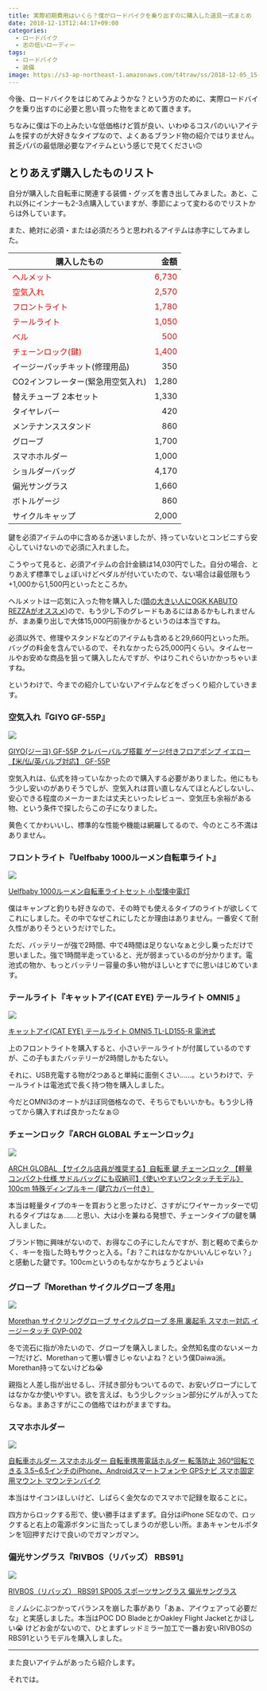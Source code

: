 ```yaml
---
title: 実際初期費用はいくら？僕がロードバイクを乗り出すのに購入した道具一式まとめ
date: 2018-12-13T12:44:17+09:00
categories:
  - ロードバイク
  - 志の低いローディー
tags:
  - ロードバイク
  - 装備
image: https://s3-ap-northeast-1.amazonaws.com/t4traw/ss/2018-12-05_15-18-16.png
---
```

今後、ロードバイクをはじめてみようかな？という方のために、実際ロードバイクを乗り出すのに必要と思い買った物をまとめて置きます。

ちなみに僕は下の上みたいな低価格けど質が良い、いわゆるコスパのいいアイテムを探すのが大好きなタイプなので、よくあるブランド物の紹介ではりません。貧乏パパの最低限必要なアイテムという感じで見てください🙃

<!--more-->

## とりあえず購入したものリスト

自分が購入した自転車に関連する装備・グッズを書き出してみました。あと、これ以外にインナーも2-3点購入していますが、季節によって変わるのでリストからは外しています。

また、絶対に必須・または必須だろうと思われるアイテムは赤字にしてみました。

<table class="table is-bordered is-striped is-narrow is-hoverable is-fullwidth">
  <thead>
    <tr>
      <th>購入したもの</th>
      <th style='text-align:right;'>金額</th>
    </tr>
  </thead>
  <tbody>
    <tr style="color: red;">
      <td>ヘルメット</td>
      <td style='text-align:right;'>6,730</td>
    </tr>
    <tr style="color: red;">
      <td>空気入れ</td>
      <td style='text-align:right;'>2,570</td>
    </tr>
    <tr style="color: red;">
      <td>フロントライト</td>
      <td style='text-align:right;'>1,780</td>
    </tr>
    <tr style="color: red;">
      <td>テールライト</td>
      <td style='text-align:right;'>1,050</td>
    </tr>
    <tr style="color: red;">
      <td>ベル</td>
      <td style='text-align:right;'>500</td>
    </tr>
    <tr style="color: red;">
      <td>チェーンロック(鍵)</td>
      <td style='text-align:right;'>1,400</td>
    </tr>
    <tr>
      <td>イージーパッチキット(修理用品)</td>
      <td style='text-align:right;'>350</td>
    </tr>
    <tr>
      <td>CO2インフレーター(緊急用空気入れ)</td>
      <td style='text-align:right;'>1,280</td>
    </tr>
    <tr>
      <td>替えチューブ 2本セット</td>
      <td style='text-align:right;'>1,330</td>
    </tr>
    <tr>
      <td>タイヤレバー</td>
      <td style='text-align:right;'>420</td>
    </tr>
    <tr>
      <td>メンテナンススタンド</td>
      <td style='text-align:right;'>860</td>
    </tr>
    <tr>
      <td>グローブ</td>
      <td style='text-align:right;'>1,700</td>
    </tr>
    <tr>
      <td>スマホホルダー</td>
      <td style='text-align:right;'>1,000</td>
    </tr>
    <tr>
      <td>ショルダーバッグ</td>
      <td style='text-align:right;'>4,170</td>
    </tr>
    <tr>
      <td>偏光サングラス</td>
      <td style='text-align:right;'>1,660</td>
    </tr>
    <tr>
      <td>ボトルゲージ</td>
      <td style='text-align:right;'>860</td>
    </tr>
    <tr>
      <td>サイクルキャップ</td>
      <td style='text-align:right;'>2,000</td>
    </tr>
  </tbody>
</table>

鍵を必須アイテムの中に含めるか迷いましたが、持っていないとコンビニすら安心していけないので必須に入れました。

こうやって見ると、必須アイテムの合計金額は14,030円でした。自分の場合、とりあえず標準でしょぼいけどペダルが付いていたので、ない場合は最低限もう+1,000から1,500円といったところか。

ヘルメットは一応気に入った物を購入した([頭の大きい人にOGK KABUTO REZZAがオススメ](https://www.t4traw.net/blog/2018/12/%E9%A0%AD%E3%81%AE%E5%A4%A7%E3%81%8D%E3%81%84%E4%BA%BA%E3%81%ABogk-kabuto-rezza%E3%81%8C%E3%82%AA%E3%82%B9%E3%82%B9%E3%83%A1/))ので、もう少し下のグレードもあるにはあるかもしれませんが、まあ乗り出しで大体15,000円前後かかるというのは本当ですね。

必須以外で、修理やスタンドなどのアイテムも含めると29,660円といった所。バッグの料金を含んでいるので、それなかったら25,000円くらい。タイムセールやお安めな商品を狙って購入したんですが、やはりこれぐらいかかっちゃいますね。

というわけで、今までの紹介していないアイテムなどをざっくり紹介していきます。

### 空気入れ『GIYO GF-55P』

<div class="amazfy">
<a href="https://www.amazon.co.jp/dp/B01MQM1CNM?tag=t4traw-22">
<img src="https://ws-fe.amazon-adsystem.com/widgets/q?_encoding=UTF8&ASIN=B01MQM1CNM&Format=_SL250_&ID=AsinImage&MarketPlace=JP&ServiceVersion=20070822&WS=1&tag=t4traw-22&language=ja_JP">
<p>GIYO(ジーヨ) GF-55P クレバーバルブ搭載 ゲージ付きフロアポンプ イエロー 【米/仏/英バルブ対応】 GF-55P</p>
</a>
</div>

空気入れは、仏式を持っていなかったので購入する必要がありました。他にももう少し安いのがありそうでしが、空気入れは買い直しなんてほとんどしないし、安心できる程度のメーカーまたは丈夫といったレビュー、空気圧も余裕がある物、という条件で探したらこの子になりました。

黄色くてかわいいし、標準的な性能や機能は網羅してるので、今のところ不満はありません。

### フロントライト『Uelfbaby 1000ルーメン自転車ライト』

<div class="amazfy">
<a href="https://www.amazon.co.jp/dp/B07BZSGSSK?tag=t4traw-22">
<img src="https://ws-fe.amazon-adsystem.com/widgets/q?_encoding=UTF8&ASIN=B07BZSGSSK&Format=_SL250_&ID=AsinImage&MarketPlace=JP&ServiceVersion=20070822&WS=1&tag=t4traw-22&language=ja_JP">
<p>Uelfbaby 1000ルーメン自転車ライトセット 小型懐中電灯</p>
</a>
</div>

僕はキャンプと釣りも好きなので、その時でも使えるタイプのライトが欲しくてこれにしました。その中でなぜこれにしたとか理由はありません。一番安くて耐久性がありそうというだけでした。

ただ、バッテリーが強で2時間、中で4時間は足りないなぁと少し乗っただけで思いました。強で1時間半走っていると、光が弱まっているのが分かります。電池式の物か、もっとバッテリー容量の多い物がほしいとすでに思いはじめています。

### テールライト『キャットアイ(CAT EYE) テールライト OMNI5 』

<div class="amazfy">
<a href="https://www.amazon.co.jp/dp/B0092XHIJC?tag=t4traw-22">
<img src="https://ws-fe.amazon-adsystem.com/widgets/q?_encoding=UTF8&ASIN=B0092XHIJC&Format=_SL250_&ID=AsinImage&MarketPlace=JP&ServiceVersion=20070822&WS=1&tag=t4traw-22&language=ja_JP">
<p>キャットアイ(CAT EYE) テールライト OMNI5 TL-LD155-R 電池式</p>
</a>
</div>

上のフロントライトを購入すると、小さいテールライトが付属しているのですが、この子もまたバッテリーが2時間しかもたない。

それに、USB充電する物が2つあると単純に面倒くさい……。というわけで、テールライトは電池式で長く持つ物を購入しました。

今だとOMNI3のオートがほぼ同価格なので、そちらでもいいかも。もう少し待ってから購入すれば良かったなぁ☹

### チェーンロック『ARCH GLOBAL チェーンロック』

<div class="amazfy">
<a href="https://www.amazon.co.jp/dp/B07879552F?tag=t4traw-22">
<img src="https://ws-fe.amazon-adsystem.com/widgets/q?_encoding=UTF8&ASIN=B07879552F&Format=_SL250_&ID=AsinImage&MarketPlace=JP&ServiceVersion=20070822&WS=1&tag=t4traw-22&language=ja_JP">
<p>ARCH GLOBAL 【サイクル店員が推奨する】自転車 鍵 チェーンロック 【軽量コンパクト仕様 サドルバッグにも収納可】《使いやすいワンタッチモデル》100cm 特殊ディンプルキー (鍵穴カバー付き）</p>
</a>
</div>

本当は軽量タイプのキーを買おうと思ったけど、さすがにワイヤーカッターで切れるタイプはなぁ……と思い、大は小を兼ねる発想で、チェーンタイプの鍵を購入しました。

ブランド物に興味がないので、お得なこの子にしたんですが、割と軽めで柔らかく、キーを指した時もサクっと入る。「お？これはなかなかいいんじゃない？」と感動した鍵です。100cmというのもなかなかちょうどよい👍

### グローブ『Morethan サイクルグローブ 冬用』

<div class="amazfy">
<a href="https://www.amazon.co.jp/dp/B075Q7LRB8?tag=t4traw-22">
<img src="https://ws-fe.amazon-adsystem.com/widgets/q?_encoding=UTF8&ASIN=B075Q7LRB8&Format=_SL250_&ID=AsinImage&MarketPlace=JP&ServiceVersion=20070822&WS=1&tag=t4traw-22&language=ja_JP">
<p>Morethan サイクリンググローブ サイクルグローブ 冬用 裏起毛 スマホー対応 イージータッチ GVP-002</p>
</a>
</div>

冬で流石に指が冷たいので、グローブを購入しました。全然知名度のないメーカー?だけど、Morethanって悪い響きじゃないよね？という僕Daiwa派。Morethan持ってないけどね😭

親指と人差し指が出せるし、汗拭き部分もついてるので、お安いグローブにしてはなかなか使いやすい。欲を言えば、もう少しクッション部分にゲルが入ってたらなぁ。まあさすがにこの価格ではわがままですね。

### スマホホルダー

<div class="amazfy">
<a href="https://www.amazon.co.jp/dp/B07CKQKCY3?tag=t4traw-22">
<img src="https://ws-fe.amazon-adsystem.com/widgets/q?_encoding=UTF8&ASIN=B07CKQKCY3&Format=_SL250_&ID=AsinImage&MarketPlace=JP&ServiceVersion=20070822&WS=1&tag=t4traw-22&language=ja_JP">
<p>自転車ホルダー スマホホルダー 自転車携帯電話ホルダー 転落防止 360°回転できる 3.5~6.5インチのiPhone、Androidスマートフォンや GPSナビ スマホ固定用マウント マウンテンバイク</p>
</a>
</div>

本当はサイコンほしいけど、しばらく金欠なのでスマホで記録を取ることに。

四方からロックする形で、使い勝手はまずまず。自分はiPhone SEなので、ロックすると右上の電源ボタンに当たってしまうのが悲しい所。まあキャンセルボタンを1回押すだけで良いのでガマンガマン。

### 偏光サングラス『RIVBOS（リバッズ） RBS91』

<div class="amazfy">
<a href="https://www.amazon.co.jp/dp/B071R1X2SG?tag=t4traw-22">
<img src="https://ws-fe.amazon-adsystem.com/widgets/q?_encoding=UTF8&ASIN=B071R1X2SG&Format=_SL250_&ID=AsinImage&MarketPlace=JP&ServiceVersion=20070822&WS=1&tag=t4traw-22&language=ja_JP">
<p>RIVBOS（リバッズ） RBS91 SP005 スポーツサングラス 偏光サングラス</p>
</a>
</div>

ミノムシにぶつかってバランスを崩した事があり「あぁ、アイウェアって必要だな」と実感しました。本当はPOC DO BladeとかOakley Flight Jacketとかほしい😭 けどお金がないので、ひとまずレッドミラー加工で一番お安いRIVBOSのRBS91というモデルを購入しました。

---

また良いアイテムがあったら紹介します。

それでは。
